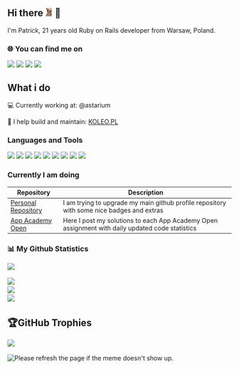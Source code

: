 ## Hi there <img src="assets/catcam.gif" height="20"> 👋 

I'm Patrick, 21 years old Ruby on Rails developer from  Warsaw, Poland.

### 🌐 You can find me on
[![](https://img.shields.io/badge/-linkedin-0073B1?style=for-the-badge&logo=linkedin)](https://www.linkedin.com/in/patrogala/) 
[![](https://img.shields.io/badge/-facebook-0073B1?style=for-the-badge&logo=facebook&logoColor=ffffff)](https://www.facebook.com/patryk.rogala.12//) 
[![](https://img.shields.io/badge/-resume-332B40?style=for-the-badge)](https://resume.io/r/AeblWta3P)
[![](https://img.shields.io/badge/-website-E0615F?style=for-the-badge)](https://patrykrogala.pl/)

## What i do

💻 Currently working at: @astarium

🚂 I help build and maintain: 
[KOLEO.PL](https://koleo.pl/)

### Languages and Tools
[![](https://img.shields.io/badge/-Ruby-332B40?style=for-the-badge&logo=ruby)]()
[![](https://img.shields.io/badge/-RubyOnRails-332B40?style=for-the-badge&logo=rubyonrails)]()
[![](https://img.shields.io/badge/-RubyGems-332B40?style=for-the-badge&logo=rubygems)]()
[![](https://img.shields.io/badge/-html5-332B40?style=for-the-badge&logo=html5)]()
[![](https://img.shields.io/badge/-css3-332B40?style=for-the-badge&logo=css3)]()
[![](https://img.shields.io/badge/-javascript-332B40?style=for-the-badge&logo=javascript)]()
[![](https://img.shields.io/badge/-vscode-332B40?style=for-the-badge&logo=visualstudiocode)]()
[![](https://img.shields.io/badge/-postman-332B40?style=for-the-badge&logo=postman)]()
[![](https://img.shields.io/badge/-git-332B40?style=for-the-badge&logo=git)]()


### Currently I am doing
| Repository      | Description |
| ----------------| ----------- |
| [Personal Repository](https://github.com/PatRogala/PatRogala)|I am trying to upgrade my main github profile repository with some nice badges and extras|
| [App Academy Open](https://github.com/PatRogala/Open-App-Academy)|Here I post my solutions to each App Academy Open assignment with daily updated code statistics|

### 📊 My Github Statistics
[![](https://visitcount.itsvg.in/api?id=PatRogala&icon=0&color=1)](https://visitcount.itsvg.in)

![](https://github-readme-stats.vercel.app/api?username=PatRogala&theme=dark&hide_border=false&include_all_commits=true&count_private=false)<br/>
![](https://github-readme-streak-stats.herokuapp.com/?user=PatRogala&theme=dark&hide_border=false)<br/>
![](https://github-readme-stats.vercel.app/api/top-langs/?username=PatRogala&theme=dark&hide_border=false&include_all_commits=true&count_private=false&layout=compact)

## 🏆GitHub Trophies
![](https://github-profile-trophy.vercel.app/?username=PatRogala&theme=dracula&no-frame=false&no-bg=false&margin-w=4)


<img src='https://random-memer.herokuapp.com/' title="Meme" alt="Please refresh the page if the meme doesn't show up.">

